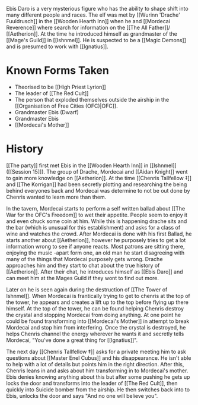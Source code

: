 Ebis Daro is a very mysterious figure who has the ability to shape shift into many different people and races. The elf was met by [[Wurinn 'Drache' Fuuldrusch]] in the [[Wooden Hearth Inn]] when he and [[Mordecai Reverence]] where search for information on the [[The All Father]]/ [[Aetherion]]. At the time he introduced himself as grandmaster of the [[Mage's Guild]] in [[Ishnmel]]. He is suspected to be a [[Magic Demons]] and is presumed to work with [[Ignatius]].

# Known Forms Taken
- Theorised to be [[High Priest Lyrion]]
- The leader of [[The Red Cult]]
- The person that exploded themselves outside the airship in the [[Organisation of Free Cities (OFC)|OFC]].
- Grandmaster Ebis (Dwarf)
- Grandmaster Ebis 
- [[Mordecai's Mother]]

# History 
[[The party]] first met Ebis in the [[Wooden Hearth Inn]] in [[Ishnmel]] ([[Session 15]]). The group of Drache, Mordecai and [[Aidan Knight]] went to gain more knowledge on [[Aetherion]]. At the time [[Chenris Tallfellow ‡]] and [[The Korrigan]] had been secretly plotting and researching the being behind everyones back and Mordecai was determine to not be out done by Chenris wanted to learn more than them. 

In the tavern, Mordecai starts to perform a self written ballad about [[The War for the OFC's Freedom]] to wet their appetite. People seem to enjoy it and even chuck some coin at him. While this is happening drache sits and the bar (which is unusual for this establishment) and asks for a class of wine and watches the crowd. After Mordecai is done with his first Ballad, he starts another about [[Aetherion]], however he purposely tries to get a lot information wrong to see if anyone reacts. Most patrons are sitting there, enjoying the music -apart form one, an old man he start disagreeing with many of the things that Mordecai purposely gets wrong. Drache approaches him and they start to chat about the true history of [[Aetherion]]. After their chat, he introduces himself as [[Ebis Daro]] and can meet him at the Mages Guild if they wont to find out more. 

Later on he is seen again during the destruction of [[The Tower of Ishnmel]]. When Mordecai is frantically trying to get to chenris at the top of the tower, he appears and creates a lift up to the top before flying up there himself. At the top of the tower, he can be found helping Chenris destroy the crystal and stopping Mordecai from doing anything. At one point he could be found transforming into [[Mordecai's Mother]] in attempt to break Mordecai and stop him from interfering. Once the crystal is destroyed, he helps Chenris channel the energy wherever he wants it and secretly tells Mordecai, "You've done a great thing for [[Ignatius]]". 

The next day [[Chenris Tallfellow ‡]] asks for a private meeting him to ask questions about [[Master Enel Cubus]] and his disappearance. He isn't able to help with a lot of details but points him in the right direction. After this, Chenris leans in and asks about him transforming in to Mordecai's mother. Ebis denies knowing anything about this but after some pushing he gets up locks the door and transforms into the leader of [[The Red Cult]], then quickly into Suicide bomber from the airship. He then switches back into to Ebis, unlocks the door and says "And no one will believe you".